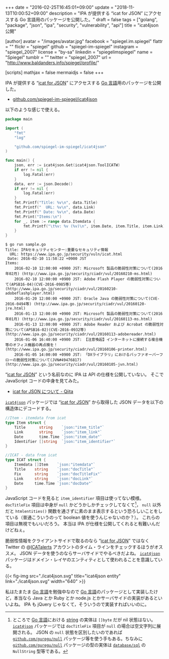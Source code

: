 +++
date = "2016-02-25T16:45:01+09:00"
update = "2018-11-13T10:00:52+09:00"
description = "IPA が提供する “icat for JSON” にアクセスする Go 言語用のパッケージを公開した。"
draft = false
tags = ["golang", "package", "json", "ipa", "security", "vulnerability", "api"]
title = "icat4json 公開"

[author]
  avatar = "/images/avatar.jpg"
  facebook = "spiegel.im.spiegel"
  flattr = ""
  flickr = "spiegel"
  github = "spiegel-im-spiegel"
  instagram = "spiegel_2007"
  license = "by-sa"
  linkedin = "spiegelimspiegel"
  name = "Spiegel"
  tumblr = ""
  twitter = "spiegel_2007"
  url = "http://www.baldanders.info/spiegel/profile/"

[scripts]
  mathjax = false
  mermaidjs = false
+++

IPA が提供する “[icat for JSON]” にアクセスする [Go 言語]用のパッケージを公開した。

- [github.com/spiegel-im-spiegel/icat4json](https://github.com/spiegel-im-spiegel/icat4json "spiegel-im-spiegel/icat4json: icat for JSON with Golang")

以下のような感じで使える。

```go
package main

import (
    "fmt"
    "log"

    "github.com/spiegel-im-spiegel/icat4json"
)

func main() {
    json, err := icat4json.Get(icat4json.ToolICATW)
    if err != nil {
        log.Fatal(err)
    }
    data, err := json.Decode()
    if err != nil {
        log.Fatal(err)
    }
    fmt.Printf("Title: %v\n", data.Title)
    fmt.Printf("  URL: %v\n", data.Link)
    fmt.Printf(" Date: %v\n", data.Date)
    fmt.Print("Items:\n")
    for _, item := range data.Itemdata {
        fmt.Printf("\t%v: %v (%v)\n", item.Date, item.Title, item.Link)
    }
}
```

```text
$ go run sample.go
Title: IPAセキュリティセンター:重要なセキュリティ情報
  URL: https://www.ipa.go.jp/security/vuln/icat.html
 Date: 2016-02-10 11:58:22 +0900 JST
Items:
    2016-02-10 12:00:00 +0900 JST: Microsoft 製品の脆弱性対策について(2016年02月) (http://www.ipa.go.jp/security/ciadr/vul/20160210-ms.html)
    2016-02-10 12:00:00 +0900 JST: Adobe Flash Player の脆弱性対策について(APSB16-04)(CVE-2016-0985等) (http://www.ipa.go.jp/security/ciadr/vul/20160210-adobeflashplayer.html)
    2016-01-20 12:00:00 +0900 JST: Oracle Java の脆弱性対策について(CVE-2016-0494等) (http://www.ipa.go.jp/security/ciadr/vul/20160120-jre.html)
    2016-01-13 12:00:00 +0900 JST: Microsoft 製品の脆弱性対策について(2016年01月) (http://www.ipa.go.jp/security/ciadr/vul/20160113-ms.html)
    2016-01-13 12:00:00 +0900 JST: Adobe Reader および Acrobat の脆弱性対策について(APSB16-02)(CVE-2016-0932等) (http://www.ipa.go.jp/security/ciadr/vul/20160113-adobereader.html)
    2016-01-06 16:40:00 +0900 JST: 【注意喚起】インターネットに接続する複合機等のオフィス機器の再点検を！ (http://www.ipa.go.jp/security/ciadr/vul/20160106-printer.html)
    2016-01-05 14:00:00 +0900 JST: 「DXライブラリ」におけるバッファオーバーフローの脆弱性対策について(JVN#49476817) (http://www.ipa.go.jp/security/ciadr/vul/20160105-jvn.html)
```

“[icat for JSON]” という名前なのに IPA は API の仕様を公開していない。
そこで JavaScript コードの中身を見てみた。

- [icat for JSON について - Qiita](http://qiita.com/spiegel-im-spiegel/items/4acefe47d3dda688a03e)

[`icat4json`] パッケージでは “[icat for JSON]” から取得した JSON データを以下の構造体にデコードする。

```go
//Item - itemdata from icat
type Item struct {
    Title      string    `json:"item_title"`
    Link       string    `json:"item_link"`
    Date       time.Time `json:"item_date"`
    Identifier []string  `json:"item_identifier"`
}

//ICAT - data from icat
type ICAT struct {
    Itemdata []Item    `json:"itemdata"`
    Title    string    `json:"docTitle"`
    Fix      string    `json:"docTitleFix"`
    Link     string    `json:"docLink"`
    Date     time.Time `json:"docDate"`
}
```

JavaScript コードを見ると `item_identifier` 項目は使ってない模様。
`docTitleFix` 項目は中身が `null` かどうかしかチェックしてなくて[^s]， `null` 以外だと `htmlentities()` 関数を通さずに素のまま表示するという恐ろしいことをしている（普通こういうのって boolean 値を使うんじゃないのか？）。
これらの項目は無視でもいいだろう。
本当は IPA が仕様を公開してくれると有難いんだけどねぇ。

[^s]: ところで [Go 言語]における [string] の実体は `[]byte` だが nil 状態はない。 [`icat4json`] パッケージでは `docTitleFix` 項目が `null` の場合は空文字列に展開される。 JSON の `null` 状態を区別したいのであれば [`github.com/guregu/null`](https://github.com/guregu/null "guregu/null: reasonable handling of nullable values") パッケージ等を使う手もある。ちなみに [`github.com/guregu/null`](https://github.com/guregu/null "guregu/null: reasonable handling of nullable values") パッケージの型の実体は [`database/sql`](https://golang.org/pkg/database/sql/ "sql - The Go Programming Language") の `NullString` 型等である。

脆弱性情報をクライアントサイドで取るのなら “[icat for JSON]” ではなく Twitter の @[ICATalerts](https://twitter.com/ICATalerts/) アカウントのタイム・ラインをチェックするほうがオススメ。
JSON データを使うのならサーバサイドでやるべきだよね。
[`icat4json`] パッケージはドメイン・レイヤのエンティティとして使われることを意識している。

{{< fig-img src="./icat4json.svg" title="icat4json entity" link="./icat4json.svg" width="640" >}}

私はたまたま [Go 言語]を勉強中なので [Go 言語]のパッケージとして実装したけど，本当なら Java とか Ruby とか node.js とかサーバサイドの実装があるといいよね。
IPA も jQuery じゃなくて，そういうので実装すればいいのに。

[`icat4json`]: https://github.com/spiegel-im-spiegel/icat4json "spiegel-im-spiegel/icat4json: icat for JSON with Golang"
[icat for JSON]: https://www.ipa.go.jp/security/vuln/icat.html "サイバーセキュリティ注意喚起サービス「icat for JSON」：IPA 独立行政法人 情報処理推進機構"
[Go 言語]: https://golang.org/ "The Go Programming Language"
[string]: http://golang.org/ref/spec#String_types

